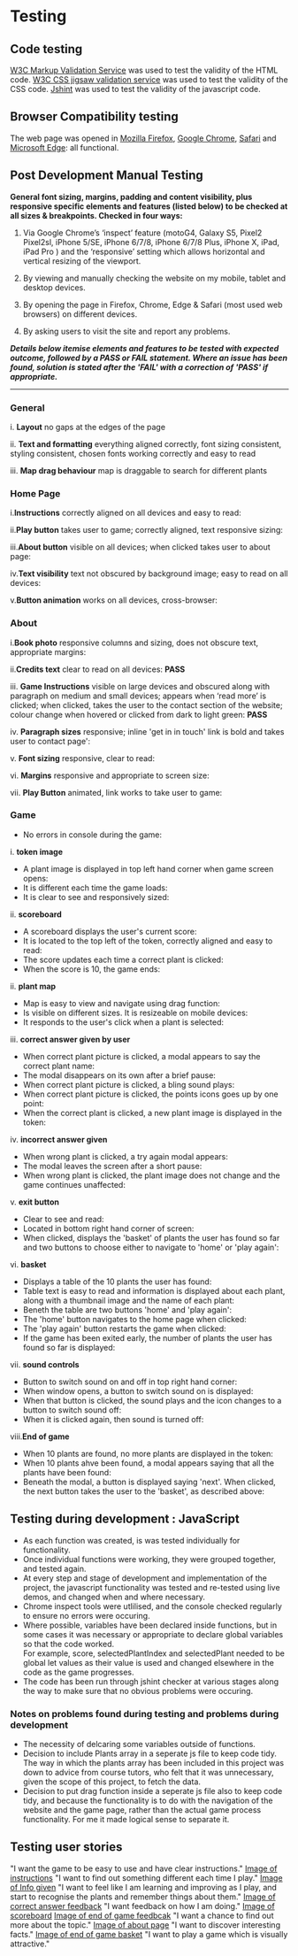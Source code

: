 # Testing

## Code testing
[W3C Markup Validation Service](https://validator.w3.org/) was used to test the validity of the HTML code.
[W3C CSS jigsaw validation service](https://jigsaw.w3.org/css-validator/) was used to test the validity of the CSS code.
[Jshint](https://jshint.com/) was used to test the validity of the javascript code.


## Browser Compatibility testing
The web page was opened in [Mozilla Firefox](https://www.mozilla.org/en-US/firefox/download/thanks/), [Google Chrome](https://www.google.com/chrome/), [Safari](https://www.apple.com/uk/safari/) and [Microsoft Edge](https://www.microsoft.com/en-us/edge): all functional.

## Post Development Manual Testing

**General font sizing, margins, padding and content visibility, plus responsive specific elements and features (listed below) to be checked at all sizes & breakpoints. Checked in four ways:**
    
1.	Via Google Chrome’s ‘inspect’ feature (motoG4, Galaxy S5, Pixel2 Pixel2sl, iPhone 5/SE, iPhone 6/7/8, iPhone 6/7/8 Plus, iPhone X, iPad, iPad Pro ) and the ‘responsive’ setting which allows horizontal and vertical resizing of the viewport.

2.	By viewing and manually checking the website on my mobile, tablet and desktop devices.

3.	By opening the page in Firefox, Chrome, Edge & Safari (most used web browsers) on different devices.

4.  By asking users to visit the site and report any problems.

    
_**Details below itemise elements and features to be tested with expected outcome, followed by a PASS or FAIL statement. Where an issue has been found, solution is stated after the 'FAIL' with a correction of 'PASS' if appropriate.**_

-------------------------------------------------------------------------------------------------------------------
### General
i. **Layout** no gaps at the edges of the page

ii. **Text and formatting** everything aligned correctly, font sizing consistent, styling consistent, chosen fonts working correctly and easy to read

iii. **Map drag behaviour** map is draggable to search for different plants

### Home Page
i.**Instructions** correctly aligned on all devices and easy to read:

ii.**Play button** takes user to game; correctly aligned, text responsive sizing:

iii.**About button** visible on all devices; when clicked takes user to about page:

iv.**Text visibility** text not obscured by background image; easy to read on all devices: 

v.**Button animation** works on all devices, cross-browser:

### About
i.**Book photo**  responsive columns and sizing, does not obscure text, appropriate margins:

ii.**Credits text** clear to read on all devices: __PASS__ 

iii. **Game Instructions** visible on large devices and obscured along with paragraph on medium and small devices; appears when ‘read more’ is clicked; when clicked, takes the user to the contact section of the website; colour change when hovered or clicked from dark to light green: __PASS__ 

iv.	**Paragraph sizes** responsive; inline 'get in in touch' link is bold and takes user to contact page':

v. **Font sizing** responsive, clear to read:

vi.	**Margins** responsive and appropriate to screen size:

vii. **Play Button** animated, link works to take user to game:

### Game
* No errors in console during the game:

i. **token image**
* A plant image is displayed in top left hand corner when game screen opens:
* It is different each time the game loads:
* It is clear to see and responsively sized:

ii. **scoreboard** 
* A scoreboard displays the user's current score:
* It is located to the top left of the token, correctly aligned and easy to read:
* The score updates each time a correct plant is clicked:
* When the score is 10, the game ends:

ii. **plant map** 
* Map is easy to view and navigate using drag function:
* Is visible on different sizes. It is resizeable on mobile devices:
* It responds to the user's click when a plant is selected:

iii. **correct answer given by user**
* When correct plant picture is clicked, a modal appears to say the correct plant name:
* The modal disappears on its own after a brief pause:
* When correct plant picture is clicked, a bling sound plays:
* When correct plant picture is clicked, the points icons goes up by one point:
* When the correct plant is clicked, a new plant image is displayed in the token:

iv. **incorrect answer given**
* When wrong plant is clicked, a try again modal appears:
* The modal leaves the screen after a short pause:
* When wrong plant is clicked, the plant image does not change and the game continues unaffected:

v. **exit button**
* Clear to see and read:
* Located in bottom right hand corner of screen:
* When clicked, displays the 'basket' of plants the user has found so far and two buttons to choose either to navigate to 'home' or 'play again':

vi. **basket**
* Displays a table of the 10 plants the user has found:
* Table text is easy to read and information is displayed about each plant, along with a thumbnail image and the name of each plant:
* Beneth the table are two buttons 'home' and 'play again':
* The 'home' button navigates to the home page when clicked:
* The 'play again' button restarts the game when clicked:
* If the game has been exited early, the number of plants the user has found so far is displayed:

vii. **sound controls**
* Button to switch sound on and off in top right hand corner:
* When window opens, a button to switch sound on is displayed:
* When that button is clicked, the sound plays and the icon changes to a button to switch sound off:
* When it is clicked again, then sound is turned off:

viii.**End of game**
* When 10 plants are found, no more plants are displayed in the token:
* When 10 plants ahve been found, a modal appears saying that all the plants have been found:
* Beneath the modal, a button is displayed saying 'next'. When clicked, the next button takes the user to the 'basket', as described above:


## Testing during development : JavaScript
* As each function was created, is was tested individually for functionality.
* Once individual functions were working, they were grouped together, and tested again.
* At every step and stage of development and implementation of the project, the javascript functionality was tested and re-tested using live demos, and changed when and where necessary.
* Chrome inspect tools were utlilised, and the console checked regularly to ensure no errors were occuring. 
* Where possible, variables have been declared inside functions, but in some cases it was necessary or appropriate to declare global variables so that the code worked.<br>
For example, score, selectedPlantIndex and selectedPlant needed to be global let values as their value is used and changed elsewhere in the code as the game progresses.
* The code has been run through jshint checker at various stages along the way to make sure that no obvious problems were occuring.

### Notes on problems found during testing and problems during development
* The necessity of delcaring some variables outside of functions.
* Decision to include Plants array in a seperate js file to keep code tidy. The way in which the plants array has been included in this project was down to advice from course tutors, who felt that it was unnecessary, given the scope of this project, to fetch the data.
* Decision to put drag function inside a seperate js file also to keep code tidy, and because the functionality is to do with the navigation of the website and the game page, rather than the actual game process functionality. For me it made logical sense to separate it.

## Testing user stories

"I want the game to be easy to use and have clear instructions."
[Image of instructions](assets/images/testingimages/instructions.jpg)
"I want to find out something different each time I play."
[Image of Info given](assets/images/testingimages/interestinginfo.jpg)
"I want to feel like I am learning and improving as I play, and start to recognise the plants and remember things about them."
[Image of correct answer feedback](assets/images/testingimages/feedbackcorrectanswer.jpg)
"I want feedback on how I am doing."
[Image of scoreboard](assets/images/testingimages/feedbackscore.jpg)
[Image of end of game feedbcak](assets/images/testingimages/feedbackwelldone.png)
"I want a chance to find out more about the topic."
[Image of about page](assets/images/testingimages/moreinformation.jpg)
"I want to discover interesting facts."
[Image of end of game basket](assets/images/testingimages/interestinginfo2.png)
"I want to play a game which is visually attractive."

